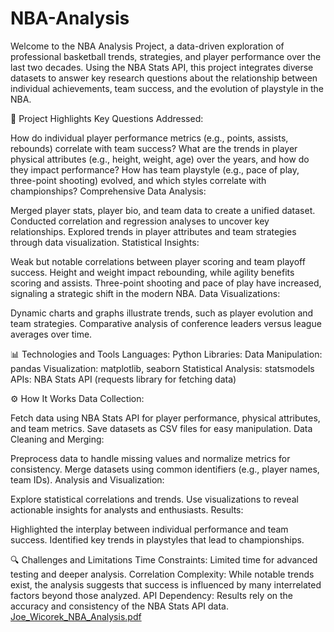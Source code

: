 # NBA-Analysis
Welcome to the NBA Analysis Project, a data-driven exploration of professional basketball trends, strategies, and player performance over the last two decades. Using the NBA Stats API, this project integrates diverse datasets to answer key research questions about the relationship between individual achievements, team success, and the evolution of playstyle in the NBA.

🏀 Project Highlights
Key Questions Addressed:

How do individual player performance metrics (e.g., points, assists, rebounds) correlate with team success?
What are the trends in player physical attributes (e.g., height, weight, age) over the years, and how do they impact performance?
How has team playstyle (e.g., pace of play, three-point shooting) evolved, and which styles correlate with championships?
Comprehensive Data Analysis:

Merged player stats, player bio, and team data to create a unified dataset.
Conducted correlation and regression analyses to uncover key relationships.
Explored trends in player attributes and team strategies through data visualization.
Statistical Insights:

Weak but notable correlations between player scoring and team playoff success.
Height and weight impact rebounding, while agility benefits scoring and assists.
Three-point shooting and pace of play have increased, signaling a strategic shift in the modern NBA.
Data Visualizations:

Dynamic charts and graphs illustrate trends, such as player evolution and team strategies.
Comparative analysis of conference leaders versus league averages over time.

📊 Technologies and Tools
Languages: Python
Libraries:
Data Manipulation: pandas
Visualization: matplotlib, seaborn
Statistical Analysis: statsmodels
APIs: NBA Stats API (requests library for fetching data)

⚙️ How It Works
Data Collection:

Fetch data using NBA Stats API for player performance, physical attributes, and team metrics.
Save datasets as CSV files for easy manipulation.
Data Cleaning and Merging:

Preprocess data to handle missing values and normalize metrics for consistency.
Merge datasets using common identifiers (e.g., player names, team IDs).
Analysis and Visualization:

Explore statistical correlations and trends.
Use visualizations to reveal actionable insights for analysts and enthusiasts.
Results:

Highlighted the interplay between individual performance and team success.
Identified key trends in playstyles that lead to championships.

🔍 Challenges and Limitations
Time Constraints: Limited time for advanced testing and deeper analysis.
Correlation Complexity: While notable trends exist, the analysis suggests that success is influenced by many interrelated factors beyond those analyzed.
API Dependency: Results rely on the accuracy and consistency of the NBA Stats API data.
[Joe_Wicorek_NBA_Analysis.pdf](https://github.com/user-attachments/files/17891671/Joe_Wicorek_NBA_Analysis.pdf)


